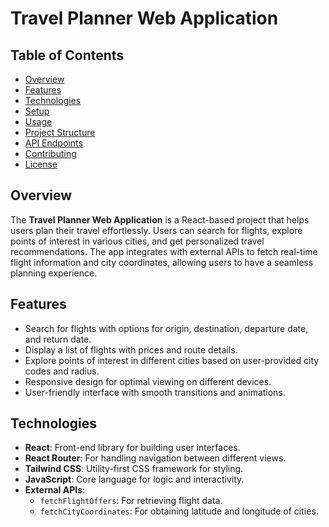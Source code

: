 # Travel Planner Web Application

## Table of Contents
- [Overview](#overview)
- [Features](#features)
- [Technologies](#technologies)
- [Setup](#setup)
- [Usage](#usage)
- [Project Structure](#project-structure)
- [API Endpoints](#api-endpoints)
- [Contributing](#contributing)
- [License](#license)

## Overview
The **Travel Planner Web Application** is a React-based project that helps users plan their travel effortlessly. Users can search for flights, explore points of interest in various cities, and get personalized travel recommendations. The app integrates with external APIs to fetch real-time flight information and city coordinates, allowing users to have a seamless planning experience.

## Features
- Search for flights with options for origin, destination, departure date, and return date.
- Display a list of flights with prices and route details.
- Explore points of interest in different cities based on user-provided city codes and radius.
- Responsive design for optimal viewing on different devices.
- User-friendly interface with smooth transitions and animations.

## Technologies
- **React**: Front-end library for building user interfaces.
- **React Router**: For handling navigation between different views.
- **Tailwind CSS**: Utility-first CSS framework for styling.
- **JavaScript**: Core language for logic and interactivity.
- **External APIs**: 
  - `fetchFlightOffers`: For retrieving flight data.
  - `fetchCityCoordinates`: For obtaining latitude and longitude of cities.
